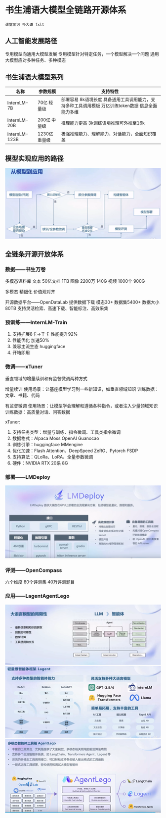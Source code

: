 # 书生浦语大模型全链路开源体系
```
课堂笔记 孙大谦 fxlt
```
## 人工智能发展路径

   专用模型向通用大模型发展
   专用模型针对特定任务，一个模型解决一个问题
   通用大模型应对多种任务、多种模态

## 书生浦语大模型系列

|名称|参数规模|支持特性|
|----|----|----|
|InternLM-7B|70亿 轻量级|部署容易 8k语境长度 具备通用工具调用能力，支持多种工具调用模板 万亿训练token数据 信息全面 能力多维|
|InternLM-20B|200亿 中量级|推理能力更高 3k训练语境推理可外推至16k|
|InternLM-123B|1230亿 重量级|极强推理能力、理解能力、对话能力，全面知识覆盖|可实现各类Agent

## 模型实现应用的路径
![Alt text](images/image.png)

## 全链条开源开放体系

### 数据——书生万卷

多模态语料库 
文本 50亿文档 1TB
图像 2200万 140G
视频 1000个 900G

多模态 精细化 价值观对齐

开源数据平台——OpenDataLab
提供数据下载  模态30+ 数据集5400+ 数据大小80TB
支持灵活检索、高速下载、智能标注、高效采集

### 预训练——InternLM-Train

1. 支持扩展8卡->千卡 性能提升92%
2. 性能优化 加速50%
3. 兼容主流生态 huggingface
4. 开箱即用

### 微调——xTuner

垂直领域的增量续训和有监督微调两种方式

增量续训
    使用场景：让基座模型学习到一些新知识，如垂直领域知识
    训练数据：文章、书籍、代码

有监督微调
    使用场景：让模型学会理解和遵循各种指令，或者注入少量领域知识
    训练数据：高质量对话、问答数据

xTuner:

1. 支持任务类型：增量与训练、指令微调、工具类指令微调
2. 数据格式：Alpaca Moss OpenAI Guanocao
3. 训练引擎：huggingface MMengine
4. 优化加速：Flash Attention、DeepSpeed ZeRO、Pytorch FSDP
5. 支持算法：QLoRa、LoRA、全量参数微调
6. 硬件：NVIDIA RTX 20系 8G

### 部署——LMDeploy
![Alt text](images/image-1.png)

### 评测——OpenCompass

六个维度 80个评测集 40万评测题目

### 应用——LagentAgentLego
![Alt text](images/image-2.png)
![Alt text](images/image-3.png)
![Alt text](images/image-4.png)








